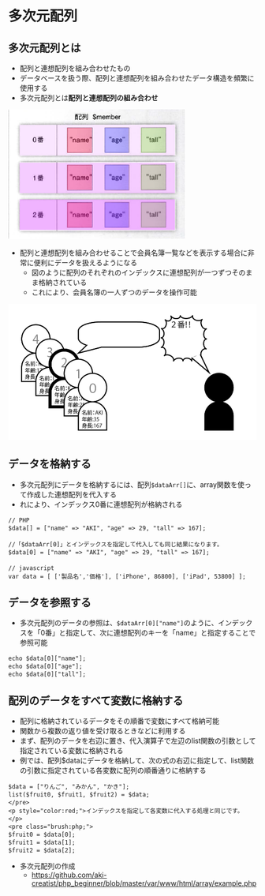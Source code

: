 # 多次元配列

## 多次元配列とは

* 配列と連想配列を組み合わせたもの
* データベースを扱う際、配列と連想配列を組み合わせたデータ構造を頻繁に使用する
* 多次元配列とは**配列と連想配列の組み合わせ**

![image](image/array_03.png)

* 配列と連想配列を組み合わせることで会員名簿一覧などを表示する場合に非常に便利にデータを扱えるようになる
    * 図のように配列のそれぞれのインデックスに連想配列が一つずつそのまま格納されている
    * これにより、会員名簿の一人ずつのデータを操作可能

![image](image/array_0003.gif)

## データを格納する

* 多次元配列にデータを格納するには、配列`$dataArr[]`に、array関数を使って作成した連想配列を代入する
* れにより、インデックス0番に連想配列が格納される

```text
// PHP
$data[] = ["name" => "AKI", "age" => 29, "tall" => 167];

//「$dataArr[0]」とインデックスを指定して代入しても同じ結果になります。
$data[0] = ["name" => "AKI", "age" => 29, "tall" => 167];

// javascript
var data = [ ['製品名','価格'], ['iPhone', 86800], ['iPad', 53800] ];
```

## データを参照する

* 多次元配列のデータの参照は、`$dataArr[0]["name"]`のように、インデックスを「0番」と指定して、次に連想配列のキーを「name」と指定することで参照可能

```text
echo $data[0]["name"];
echo $data[0]["age"];
echo $data[0]["tall"];
```

## 配列のデータをすべて変数に格納する

* 配列に格納されているデータをその順番で変数にすべて格納可能
* 関数から複数の返り値を受け取るときなどに利用する
* まず、配列のデータを右辺に置き、代入演算子で左辺のlist関数の引数として指定されている変数に格納される
* 例では、配列$dataにデータを格納して、次の式の右辺に指定して、list関数の引数に指定されている各変数に配列の順番通りに格納する

```text
$data = ["りんご", "みかん", "かき"];
list($fruit0, $fruit1, $fruit2) = $data;
</pre>
<p style="color:red;">インデックスを指定して各変数に代入する処理と同じです。</p>
<pre class="brush:php;">
$fruit0 = $data[0];
$fruit1 = $data[1];
$fruit2 = $data[2];
```

* 多次元配列の作成
    * https://github.com/aki-creatist/php_beginner/blob/master/var/www/html/array/example.php